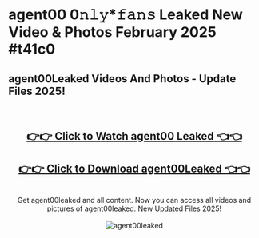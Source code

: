 # agent00 0𝚗𝚕𝚢*𝚏𝚊𝚗𝚜 Leaked New Video & Photos February 2025 #t41c0

<h2>agent00Leaked Videos And Photos - Update Files 2025!</h2>
<br>
<div align="center">
<h2><a href="https://mediaupload.pro?title=agent00&ref=11F" rel="nofollow">👉👉 Click to Watch agent00 Leaked 👈👈</a></h2>
<h2><a href="https://mediaupload.pro?title=agent00&ref=11F" rel="nofollow">👉👉 Click to Download agent00Leaked 👈👈</a></h2>
<br>
Get agent00leaked and all content. Now you can access all videos and pictures of agent00leaked. New Updated Files 2025!
<br>
<br>
<a href="https://mediaupload.pro?title=agent00&ref=11F" rel="nofollow" data-target="animated-image.originalLink"><img src="https://i.ibb.co/Gkj2r4b/banner.png" alt="agent00leaked" style="max-width: 100%; display: inline-block;" data-target="animated-image.originalImage"></a>
</div>
<br>

